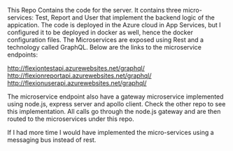 This Repo Contains the code for the server.  It contains three micro-services:  Test, Report and User that implement the backend logic of the appication.
The code is deployed in the Azure cloud in App Services, but I configured it to be deployed in docker as well, hence the docker configuration files.
The Microservices are exposed using Rest and a technology called GraphQL.  Below are the links to the microservice endpoints:

http://flexiontestapi.azurewebsites.net/graphql/
http://flexionreportapi.azurewebsites.net/graphql/
http://flexionuserapi.azurewebsites.net/graphql/


The microservice endpoint also have a gateway microservice implemented using node.js, express server and apollo client.  Check the other repo 
to see this implementation.  All calls go through the node.js gateway and are then routed to the microservices under this repo.

If I had more time I would have implemented the micro-services using a messaging bus instead of rest.
